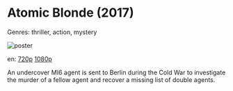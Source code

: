 # Atomic Blonde (2017)

Genres: thriller, action, mystery

![poster](http://image.tmdb.org/t/p/w500/kV9R5h0Yct1kR8Hf8sJ1nX0Vz4x.jpg)

en:
  [720p](magnet:?xt=urn:btih:9054E68994A0E9718F6202481B99782B8CCACF1D&tr=udp://glotorrents.pw:6969/announce&tr=udp://tracker.opentrackr.org:1337/announce&tr=udp://torrent.gresille.org:80/announce&tr=udp://tracker.openbittorrent.com:80&tr=udp://tracker.coppersurfer.tk:6969&tr=udp://tracker.leechers-paradise.org:6969&tr=udp://p4p.arenabg.ch:1337&tr=udp://tracker.internetwarriors.net:1337)
  [1080p](magnet:?xt=urn:btih:D81C7C13FEECDF16BEA544FF128992235C27238C&tr=udp://glotorrents.pw:6969/announce&tr=udp://tracker.opentrackr.org:1337/announce&tr=udp://torrent.gresille.org:80/announce&tr=udp://tracker.openbittorrent.com:80&tr=udp://tracker.coppersurfer.tk:6969&tr=udp://tracker.leechers-paradise.org:6969&tr=udp://p4p.arenabg.ch:1337&tr=udp://tracker.internetwarriors.net:1337)
  


An undercover MI6 agent is sent to Berlin during the Cold War to investigate the murder of a fellow agent and recover a missing list of double agents.